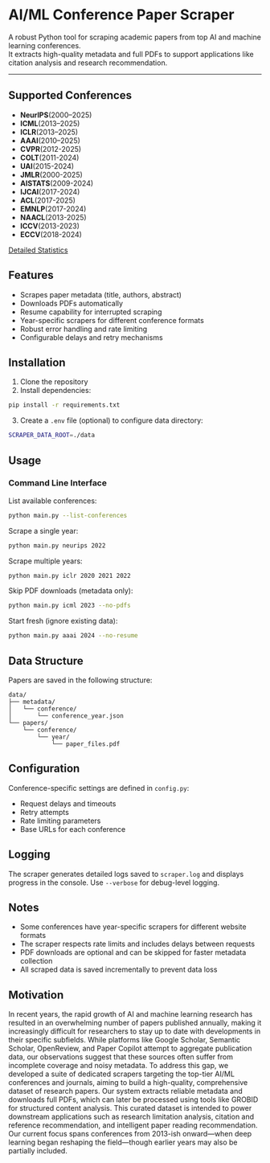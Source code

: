 # AI/ML Conference Paper Scraper

A robust Python tool for scraping academic papers from top AI and machine learning conferences.  
It extracts high-quality metadata and full PDFs to support applications like citation analysis and research recommendation.

---

## Supported Conferences

- **NeurIPS**(2000–2025)
- **ICML**(2013–2025)
- **ICLR**(2013–2025) 
- **AAAI**(2010–2025)
- **CVPR**(2012-2025)
- **COLT**(2011-2024)
- **UAI**(2015-2024)
- **JMLR**(2000-2025)
- **AISTATS**(2009-2024)
- **IJCAI**(2017-2024)
- **ACL**(2017-2025)
- **EMNLP**(2017-2024)
- **NAACL**(2013-2025)
- **ICCV**(2013-2023) 
- **ECCV**(2018-2024)

[Detailed Statistics](./statistics.md)

## Features

- Scrapes paper metadata (title, authors, abstract)
- Downloads PDFs automatically
- Resume capability for interrupted scraping
- Year-specific scrapers for different conference formats
- Robust error handling and rate limiting
- Configurable delays and retry mechanisms

## Installation

1. Clone the repository
2. Install dependencies:
```bash
pip install -r requirements.txt
```

3. Create a `.env` file (optional) to configure data directory:
```bash
SCRAPER_DATA_ROOT=./data
```

## Usage

### Command Line Interface

List available conferences:
```bash
python main.py --list-conferences
```

Scrape a single year:
```bash
python main.py neurips 2022
```

Scrape multiple years:
```bash
python main.py iclr 2020 2021 2022
```

Skip PDF downloads (metadata only):
```bash
python main.py icml 2023 --no-pdfs
```

Start fresh (ignore existing data):
```bash
python main.py aaai 2024 --no-resume
```


## Data Structure

Papers are saved in the following structure:
```
data/
├── metadata/
│   └── conference/
│       └── conference_year.json
└── papers/
    └── conference/
        └── year/
            └── paper_files.pdf
```

## Configuration

Conference-specific settings are defined in `config.py`:
- Request delays and timeouts
- Retry attempts
- Rate limiting parameters
- Base URLs for each conference

## Logging

The scraper generates detailed logs saved to `scraper.log` and displays progress in the console. Use `--verbose` for debug-level logging.

## Notes

- Some conferences have year-specific scrapers for different website formats
- The scraper respects rate limits and includes delays between requests
- PDF downloads are optional and can be skipped for faster metadata collection
- All scraped data is saved incrementally to prevent data loss

## Motivation

In recent years, the rapid growth of AI and machine learning research has resulted in an overwhelming number of papers published annually, making it increasingly difficult for researchers to stay up to date with developments in their specific subfields. While platforms like Google Scholar, Semantic Scholar, OpenReview, and Paper Copilot attempt to aggregate publication data, our observations suggest that these sources often suffer from incomplete coverage and noisy metadata. To address this gap, we developed a suite of dedicated scrapers targeting the top-tier AI/ML conferences and journals, aiming to build a high-quality, comprehensive dataset of research papers. Our system extracts reliable metadata and downloads full PDFs, which can later be processed using tools like GROBID for structured content analysis. This curated dataset is intended to power downstream applications such as research limitation analysis, citation and reference recommendation, and intelligent paper reading recommendation. Our current focus spans conferences from 2013-ish onward—when deep learning began reshaping the field—though earlier years may also be partially included. 